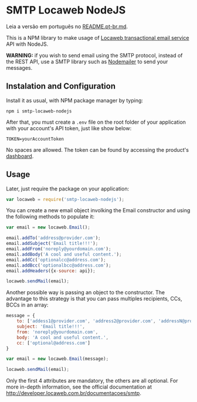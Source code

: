 # SMTP Locaweb NodeJS

Leia a versão em português no [README.pt-br.md](https://github.com/locaweb/locaweb-smtp-nodejs/blob/master/README.pt-br.md).

This is a NPM library to make usage of [Locaweb transactional email service](http://www.locaweb.com.br/produtos/smtp-locaweb.html) API with NodeJS.

**WARNING:** if you wish to send email using the SMTP protocol, instead of the REST API, use a SMTP library such as [Nodemailer](http://www.nodemailer.com) to send your messages.

## Instalation and Configuration

Install it as usual, with NPM package manager by typing:

```shell
npm i smtp-locaweb-nodejs
```

After that, you must create a `.env` file on the root folder of your application with your account's API token, just like show below:

```
TOKEN=yourAccountToken
```

No spaces are allowed. The token can be found by accessing the product's [dashboard](https://smtplw.com.br/panel/settings/api).

## Usage

Later, just require the package on your application:

```js
var locaweb = require('smtp-locaweb-nodejs');
```

You can create a new email object involking the Email constructor and using the following methods to populate it:

```js
var email = new locaweb.Email();

email.addTo('address@provider.com');
email.addSubject('Email title!!!');
email.addFrom('noreply@yourdomain.com');
email.addBody('A cool and useful content.');
email.addCc('optionalcc@address.com');
email.addBcc('optionalbcc@address.com');
email.addHeaders({x-source: api});

locaweb.sendMail(email);
```

Another possible way is passing an object to the constructor. The advantage to this strategy is that you can pass multiples recipients, CCs, BCCs in an array:

```js
message = {
    to: ['addess1@provider.com', 'address2@provider.com', 'addressN@provider.com'],
    subject: 'Email title!!!',
    from: 'noreply@yourdomain.com',
    body: 'A cool and useful content.',
    cc: ['optional@address.com']
}

var email = new locaweb.Email(message);

locaweb.sendMail(email);
```

Only the first 4 attributes are mandatory, the others are all optional. For more in-depth information, see the official documentation at http://developer.locaweb.com.br/documentacoes/smtp.